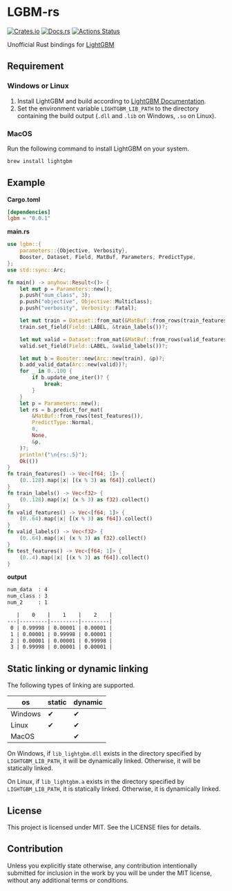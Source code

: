 # LGBM-rs

[![Crates.io](https://img.shields.io/crates/v/lgbm.svg)](https://crates.io/crates/lgbm)
[![Docs.rs](https://docs.rs/lgbm/badge.svg)](https://docs.rs/lgbm/)
[![Actions Status](https://github.com/frozenlib/lgbm-rs/workflows/CI/badge.svg)](https://github.com/frozenlib/lgbm-rs/actions)

Unofficial Rust bindings for [LightGBM](https://lightgbm.readthedocs.io/en/latest/)

## Requirement

### Windows or Linux

1. Install LightGBM and build according to [LightGBM Documentation](https://lightgbm.readthedocs.io/en/latest/Installation-Guide.html).
2. Set the environment variable `LIGHTGBM_LIB_PATH` to the directory containing the build output (`.dll` and `.lib` on Windows, `.so` on Linux).

### MacOS

Run the following command to install LightGBM on your system.

```sh
brew install lightgbm
```

## Example

**Cargo.toml**

```toml
[dependencies]
lgbm = "0.0.1"
```

**main.rs**

```rust
use lgbm::{
    parameters::{Objective, Verbosity},
    Booster, Dataset, Field, MatBuf, Parameters, PredictType,
};
use std::sync::Arc;

fn main() -> anyhow::Result<()> {
    let mut p = Parameters::new();
    p.push("num_class", 3);
    p.push("objective", Objective::Multiclass);
    p.push("verbosity", Verbosity::Fatal);

    let mut train = Dataset::from_mat(&MatBuf::from_rows(train_features()), None, &p)?;
    train.set_field(Field::LABEL, &train_labels())?;

    let mut valid = Dataset::from_mat(&MatBuf::from_rows(valid_features()), Some(&train), &p)?;
    valid.set_field(Field::LABEL, &valid_labels())?;

    let mut b = Booster::new(Arc::new(train), &p)?;
    b.add_valid_data(Arc::new(valid))?;
    for _ in 0..100 {
        if b.update_one_iter()? {
            break;
        }
    }
    let p = Parameters::new();
    let rs = b.predict_for_mat(
        &MatBuf::from_rows(test_features()),
        PredictType::Normal,
        0,
        None,
        &p,
    )?;
    println!("\n{rs:.5}");
    Ok(())
}
fn train_features() -> Vec<[f64; 1]> {
    (0..128).map(|x| [(x % 3) as f64]).collect()
}
fn train_labels() -> Vec<f32> {
    (0..128).map(|x| (x % 3) as f32).collect()
}
fn valid_features() -> Vec<[f64; 1]> {
    (0..64).map(|x| [(x % 3) as f64]).collect()
}
fn valid_labels() -> Vec<f32> {
    (0..64).map(|x| (x % 3) as f32).collect()
}
fn test_features() -> Vec<[f64; 1]> {
    (0..4).map(|x| [(x % 3) as f64]).collect()
}
```

**output**

```txt
num_data  : 4
num_class : 3
num_2     : 1

   |    0    |    1    |    2    |
---|---------|---------|---------|
 0 | 0.99998 | 0.00001 | 0.00001 |
 1 | 0.00001 | 0.99998 | 0.00001 |
 2 | 0.00001 | 0.00001 | 0.99998 |
 3 | 0.99998 | 0.00001 | 0.00001 |
```

## Static linking or dynamic linking

The following types of linking are supported.

| os      | static | dynamic |
| ------- | ------ | ------- |
| Windows | ✔      | ✔       |
| Linux   | ✔      | ✔       |
| MacOS   |        | ✔       |

On Windows, if `lib_lightgbm.dll` exists in the directory specified by `LIGHTGBM_LIB_PATH`, it will be dynamically linked. Otherwise, it will be statically linked.

On Linux, if `lib_lightgbm.a` exists in the directory specified by `LIGHTGBM_LIB_PATH`, it is statically linked. Otherwise, it is dynamically linked.

## License

This project is licensed under MIT. See the LICENSE files for details.

## Contribution

Unless you explicitly state otherwise, any contribution intentionally submitted for inclusion in the work by you will be under the MIT license, without any additional terms or conditions.

